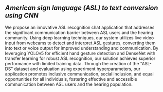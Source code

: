 ## _American sign language (ASL) to text conversion using CNN_
We propose an innovative ASL recognition chat application that addresses the significant communication barrier between ASL users and the hearing community. Using deep learning techniques, our system utilizes live video input from webcams to detect and interpret ASL gestures, converting them into text or voice output for improved understanding and communication. By leveraging YOLOv5 for efficient hand gesture detection and DenseNet with transfer learning for robust ASL recognition, our solution achieves superior performance with limited training data. Through the creation of the "ASL-DS" dataset and evaluation using experiment hyperparameters, our application promotes inclusive communication, social inclusion, and equal opportunities for all individuals, fostering effective and accessible communication between ASL users and the hearing population.
